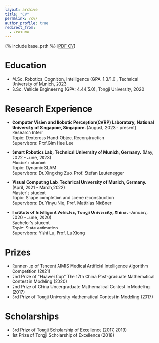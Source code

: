 ```yaml
---
layout: archive
title: "CV"
permalink: /cv/
author_profile: true
redirect_from:
  - /resume
---
```


{% include base_path %}
[[PDF CV](http://dylanorange.github.io/files/CV.pdf)]

Education
======
* M.Sc. Robotics, Cognition, Intelligence (GPA: 1.3/1.0), Technical University of Munich, 2023
* B.Sc. Vehicle Engineering (GPA: 4.44/5.0), Tongji University, 2020

Research Experience
======
* <b>Computer Vision and Robotic Perception(CVRP) Laboratory, National University of Singapore, Singapore.</b>  (August, 2023 - present)<br /> 
    Research Intern<br /> 
    Topic: Dexterous Hand-Object Reconstruction<br /> 
    Supervisors: Prof.Gim Hee Lee

* <b>Smart Robotics Lab, Technical University of Munich, Germany.</b> (May, 2022 - June, 2023)<br /> 
    Master's student<br /> 
    Topic: Dynamic SLAM<br /> 
    Supervisors: Dr. Xingxing Zuo, Prof. Stefan Leutenegger

* <b>Visual Computing Lab, Technical University of Munich, Germany.</b>  (April, 2021 - March,2022)<br /> 
    Master's student<br /> 
    Topic: Shape completion and scene reconstruction<br /> 
    Supervisors: Dr. Yinyu Nie, Prof. Matthias Nießner 

* <b>Institute of Intelligent Vehicles, Tongji University, China.</b>  (January, 2020 - June, 2020)<br /> 
    Bachelor's student<br /> 
    Topic: State estimation<br /> 
    Supervisors: Yishi Lu, Prof. Lu Xiong

Prizes
======
* Runner-up of Tencent AIMIS Medical Artificial Intelligence Algorithm Competition (2021)
* 2nd Prize of "Huawei Cup" The 17th China Post-graduate Mathematical Contest in Modeling (2020)
* 2nd Prize of China Undergraduate Mathematical Contest in Modeling (2017)
* 3rd Prize of Tongji University Mathematical Contest in Modeling (2017)

Scholarships
======
* 3rd Prize of Tongji Scholarship of Excellence (2017, 2019)
* 1st Prize of Tongji Scholarship of Excellence (2018)
